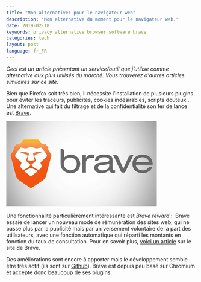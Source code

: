 ```yaml
---
title: "Mon alternative: pour le navigateur web"
description: "Mon alternative du moment pour le navigateur web."
date: 2019-02-18
keywords: privacy alternative browser software brave
categories: tech
layout: post
language: fr_FR
---
```


*Ceci est un article présentant un service/outil que j’utilise comme alternative
aux plus utilisés du marché. Vous trouverez d’autres articles similaires sur ce site.*

Bien que Firefox soit très bien, il nécessite l’installation de plusieurs 
plugins pour éviter les traceurs, publicités, cookies indésirables, scripts 
douteux… Une alternative qui fait du filtrage et de la confidentialité son 
fer de lance est [Brave](https://brave.com/). 

![brave logo](/images/alt-browser/brave-browser.jpg)

Une fonctionnalité particulièrement intéressante est *Brave reward* : 
Brave essaie de lancer un nouveau mode de rémunération des sites web, 
qui ne passe plus par la publicité mais par un versement volontaire de la part 
des utilisateurs, avec une fonction automatique qui réparti les montants en 
fonction du taux de consultation. Pour en savoir plus, 
[voici un article](https://brave.com/rewards-update/) sur le site de Brave.

Des améliorations sont encore à apporter mais le développement semble être
très actif (ils sont sur [Github](https://github.com/brave/)). Brave 
est depuis peu basé sur Chromium et accepte donc beaucoup de ses plugins.
